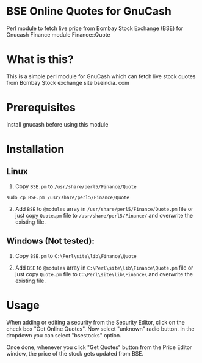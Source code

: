 # BSE Online Quotes for GnuCash
Perl module to fetch live price from Bombay Stock Exchange (BSE) for Gnucash Finance module Finance::Quote

# What is this?
This is a simple perl module for GnuCash which can fetch live stock quotes from Bombay Stock exchange site bseindia. com

# Prerequisites

Install gnucash before using this module

# Installation

## Linux

1. Copy `BSE.pm` to  `/usr/share/perl5/Finance/Quote` 
 
 ```sudo cp BSE.pm /usr/share/perl5/Finance/Quote```

 2. Add `BSE` to `@modules` array in `/usr/share/perl5/Finance/Quote.pm` file or just copy `Quote.pm` file to `/usr/share/perl5/Finance/` and overwrite the existing file.

## Windows (Not tested):
 
 1. Copy `BSE.pm` to `C:\Perl\site\lib\Finance\Quote`

 2. Add `BSE` to `@modules` array in `C:\Perl\site\lib\Finance\Quote.pm` file or just copy `Quote.pm` file to `C:\Perl\site\lib\Finance\` and overwrite the existing file.

# Usage

When adding or editing a security from the Security Editor, click on the check box "Get Online Quotes". Now select "unknown" radio button. In the dropdown you can select "bsestocks" option.

Once done, whenever you click "Get Quotes" button from the Price Editor window, the price of the stock gets updated from BSE.
